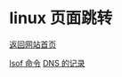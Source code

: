 # linux 页面跳转

[返回网站首页](https://ryancatalina.github.io/)

[lsof 命令](/lsof.md)
[DNS 的记录](/recordDNS.md)
